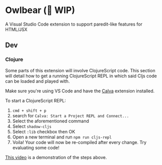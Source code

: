 # Owlbear (👷 WIP)

A Visual Studio Code extension to support paredit-like features for HTML/JSX

## Dev

### Clojure

Some parts of this extension will involve ClojureScript code. This section will detail how to get a running ClojureScript REPL in which said Cljs code can be loaded and played with.

Make sure you're using VS Code and have the [Calva](https://marketplace.visualstudio.com/items?itemName=betterthantomorrow.calva) extension installed.

To start a ClojureScript REPL:

1. `cmd + shift + p`
2. search for `Calva: Start a Project REPL and Connect...`
3. Select the aforementioned command
4. Select `shadow-cljs`
5. Select `:lib` checkbox then OK
6. Open a new terminal and run `npm run cljs-repl`
7. Voila! Your code will now be re-compiled after every change. Try evaluating some code!

[This video](https://i.gyazo.com/8ff378ec542fc9a76410fb5b936c2773.mp4) is a demonstration of the steps above.
